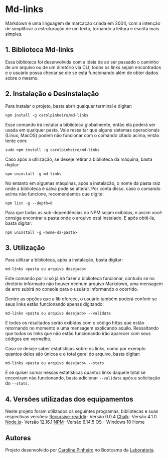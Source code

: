 # Md-links

Markdown é uma linguagem de marcação criada em 2004, com a intenção de simplificar a estruturação de um texto, tornando a leitura e escrita mais simples. 
## 1. Biblioteca Md-links
Essa biblioteca foi desenvolvida com a ideia de ao ser passado o caminho de um arquivo ou de um diretório via CLI,  todos os links sejam encontrados e o usuário possa checar se ele se está funcionando além de obter dados sobre o mesmo.

## 2. Instalação e Desinstalação
Para instalar o projeto, basta abrir qualquer terminal e digitar:

    npm install -g carolpinheiro/md-links
Esse comando irá instalar a biblioteca globalmente, então ela poderá ser usada em qualquer pasta.
Vale ressaltar que alguns sistemas operacionais (Linux, MacOS) podem não funcionar com o comando citado acima, então tente com:

    sudo npm install -g carolpinheiro/md-links

Caso após a utilização, se deseje retirar a biblioteca da máquina, basta digitar:

    npm uninstall -g md-links
No entanto em algumas máquinas, após a instalação, o nome da pasta raiz onde a biblioteca é salva pode se alterar. Por conta disso, caso o comando acima não funcione, recomendamos que digite:

    npm list -g --depth=0
Para que todas as sub-dependências do NPM sejam exibidas, e assim você consiga encontrar a pasta onde o arquivo está instalado. E após obtê-la, basta digitar:

    npm uninstall -g <nome-da-pasta>



## 3. Utilização
Para utilizar a biblioteca, após a instalação, basta digitar:

    md-links <pasta ou arquivo desejado>
Este comando por si só já irá fazer a biblioteca funcionar, contudo se no diretório informado não houver nenhum arquivo Markdown, uma mensagem de erro subirá no console para o usuário informando o ocorrido.

Dentre as opções que a lib oferece, o usuário também poderá conferir se seus links estão funcionando apenas digitando:

    md-links <pasta ou arquivo desejado> --validate
E todos os resultados serão exibidos com o código https que estão retornando no momento e uma mensagem explicando aquilo. Ressaltando que todos os links que não estão funcionando irão aparecer com seus códigos em vermelho.

Caso se deseje saber estatísticas sobre os links, como por exemplo quantos deles são únicos e o total geral do arquivo, basta digitar:

    md-links <pasta ou arquivo desejado> --stats
E se quiser somar nessas estatísticas quantos links daquele total se encontram não funcionando, basta adicionar `--validate` após a solicitação do `--stats`.


## 4. Versões utilizadas dos equipamentos
Neste projeto foram utilizados os seguintes programas, bibliotecas e suas respectivas versões:
[Recursive-readdir](https://www.npmjs.com/package/recursive-readdir)- Versão 0.0.4
[Chalk](https://www.npmjs.com/package/chalk)- Versão 4.1.0
[Node.js](https://nodejs.org/en/)- Versão 12.16.1
[NPM](https://nodejs.org/en/)- Versão 6.14.5
OS - Windows 10 Home

## Autores

Projeto desenvolvido por [Caroline Pinheiro](https://github.com/carolpinheiro) no Bootcamp da [Laboratoria](https://github.com/laboratoria).
